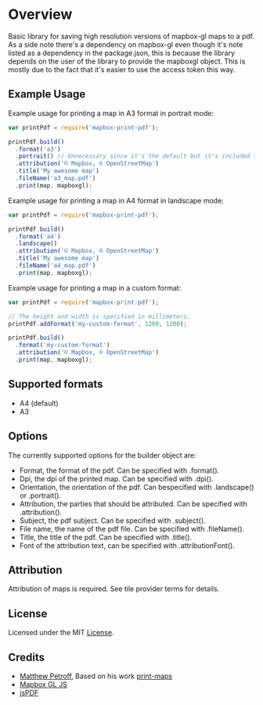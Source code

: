 # Overview

Basic library for saving high resolution versions of mapbox-gl maps to
a pdf. As a side note there's a dependency on mapbox-gl even though it's note
listed as a dependency in the package.json, this is because the library depends
on the user of the library to provide the mapboxgl object. This is mostly
due to the fact that it's easier to use the access token this way.

## Example Usage

Example usage for printing a map in A3 format in portrait mode:

```javascript
var printPdf = require('mapbox-print-pdf');

printPdf.build()
  .format('a3')
  .portrait() // Unnecessary since it's the default but it's included for clarity.
  .attribution('© Mapbox, © OpenStreetMap')
  .title('My awesome map')
  .fileName('a3_map.pdf')
  .print(map, mapboxgl);
```

Example usage for printing a map in A4 format in landscape mode:

```javascript
var printPdf = require('mapbox-print-pdf');

printPdf.build()
  .format('a4')
  .landscape()
  .attribution('© Mapbox, © OpenStreetMap')
  .title('My awesome map')
  .fileName('a4_map.pdf')
  .print(map, mapboxgl);
```

Example usage for printing a map in a custom format:

```javascript
var printPdf = require('mapbox-print-pdf');

// The height and width is specified in millimeters.
printPdf.addFormat('my-custom-format', 1200, 1200);

printPdf.build()
  .format('my-custom-format')
  .attribution('© Mapbox, © OpenStreetMap')
  .print(map, mapboxgl);
```

## Supported formats
* A4 (default)
* A3

## Options
The currently supported options for the builder object are:
* Format, the format of the pdf. Can be specified with .format().
* Dpi, the dpi of the printed map. Can be specified with .dpi().
* Orientation, the orientation of the pdf. Can bespecified with .landscape() or .portrait().
* Attribution, the parties that should be attributed. Can be specified with .attribution().
* Subject, the pdf subject. Can be specified with .subject().
* File name, the name of the pdf file. Can be specified with .fileName().
* Title, the title of the pdf. Can be specified with .title().
* Font of the attribution text, can be specified with .attributionFont().

## Attribution

Attribution of maps is required. See tile provider terms for details.

## License

Licensed under the MIT [License](https://github.com/Eddie-Larsson/mapbox-print-pdf/blob/master/LICENSE).

## Credits

* [Matthew Petroff](http://mpetroff.net/), Based on his work [print-maps](https://github.com/mpetroff/print-maps)
* [Mapbox GL JS](https://github.com/mapbox/mapbox-gl-js)
* [jsPDF](https://github.com/MrRio/jsPDF)
